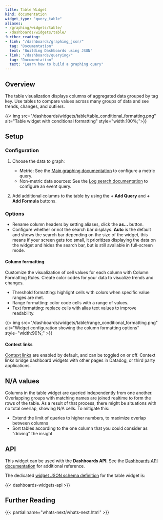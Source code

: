 ```yaml
---
title: Table Widget
kind: documentation
widget_type: "query_table"
aliases:
- /graphing/widgets/table/
- /dashboards/widgets/table/
further_reading:
- link: "/dashboards/graphing_json/"
  tag: "Documentation"
  text: "Building Dashboards using JSON"
- link: "/dashboards/querying/"
  tag: "Documentation"
  text: "Learn how to build a graphing query"
---
```


## Overview

The table visualization displays columns of aggregated data grouped by tag key. Use tables to compare values across many groups of data and see trends, changes, and outliers.

{{< img src="/dashboards/widgets/table/table_conditional_formatting.png" alt="Table widget with conditional formatting" style="width:100%;">}}

## Setup

### Configuration

1. Choose the data to graph:
    * Metric: See the [Main graphing documentation][1] to configure a metric query.
    * Non-metric data sources: See the [Log search documentation][2] to configure an event query.

2. Add additional columns to the table by using the **+ Add Query** and **+ Add Formula** buttons.

### Options

* Rename column headers by setting aliases, click the **as...** button.
* Configure whether or not the search bar displays. **Auto** is the default and shows the search bar depending on the size of the widget, this means if your screen gets too small, it prioritizes displaying the data on the widget and hides the search bar, but is still available in full-screen mode.

#### Column formatting
Customize the visualization of cell values for each column with Column Formatting Rules. Create color codes for your data to visualize trends and changes.
* Threshold formatting: highlight cells with colors when specific value ranges are met.
* Range formatting: color code cells with a range of values.
* Text formatting: replace cells with alias text values to improve readability.

{{< img src="/dashboards/widgets/table/range_conditional_formatting.png" alt="Widget configuration showing the column formatting options" style="width:90%;" >}}

#### Context links

[Context links][10] are enabled by default, and can be toggled on or off. Context links bridge dashboard widgets with other pages in Datadog, or third party applications.


## N/A values

Columns in the table widget are queried independently from one another. Overlapping groups with matching names are joined realtime to form the rows of the table. As a result of that process, there might be situations with no total overlap, showing N/A cells. To mitigate this:
  * Extend the limit of queries to higher numbers, to maximize overlap between columns
  * Sort tables according to the one column that you could consider as "driving" the insight

## API

This widget can be used with the **Dashboards API**. See the [Dashboards API documentation][8] for additional reference.

The dedicated [widget JSON schema definition][9] for the table widget is:

{{< dashboards-widgets-api >}}

## Further Reading

{{< partial name="whats-next/whats-next.html" >}}

[1]: /dashboards/querying/#configuring-a-graph
[2]: /logs/search_syntax/
[3]: /tracing/trace_explorer/query_syntax/
[4]: /real_user_monitoring/explorer/search_syntax
[5]: /profiler/profile_visualizations
[6]: /security_monitoring/explorer/
[7]: /dashboards/guide/apm-stats-graph
[8]: /api/latest/dashboards/
[9]: /dashboards/graphing_json/widget_json/
[10]: /dashboards/guide/context-links/
[11]: /dashboards/querying/#advanced-graphing
